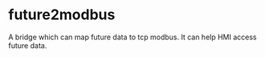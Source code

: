 # future2modbus
A bridge which can map future data to tcp modbus. It can help HMI access future data.
